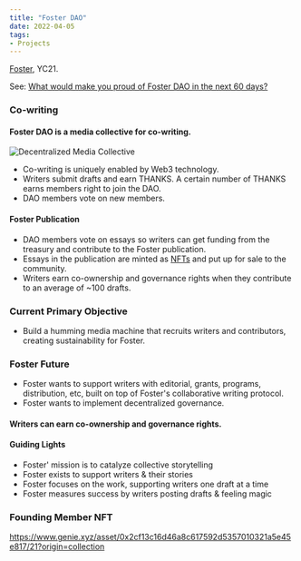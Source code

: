 ```yaml
---
title: "Foster DAO"
date: 2022-04-05
tags:
- Projects
---
```

[Foster](https://www.foster.co/), YC21. 

See: [What would make you proud of Foster DAO in the next 60 days?](/notes/What%20would%20make%20you%20proud%20of%20Foster%20DAO%20in%20the%20next%2060%20days?.md)

### Co-writing
#### Foster DAO is a media collective for co-writing. 

![Decentralized Media Collective](/images/Pasted%20image%2020220803124542.png)

* Co-writing is uniquely enabled by Web3 technology. 
* Writers submit drafts and earn THANKS. A certain number of THANKS earns members right to join the DAO. 
* DAO members vote on new members. 

#### Foster Publication
* DAO members vote on essays so writers can get funding from the treasury and contribute to the Foster publication.
* Essays in the publication are minted as [NFTs](/notes/NFT.md) and put up for sale to the community. 
* Writers earn co-ownership and governance rights when they contribute to an average of ~100 drafts.

### Current Primary Objective
* Build a humming media machine that recruits writers and contributors, creating sustainability for Foster. 

### Foster Future
* Foster wants to support writers with editorial, grants, programs, distribution, etc, built on top of Foster's collaborative writing protocol. 
* Foster wants to implement decentralized governance. 

#### Writers can earn co-ownership and governance rights. 

#### Guiding Lights
* Foster' mission is to catalyze collective storytelling 
* Foster exists to support writers & their stories 
* Foster focuses on the work, supporting writers one draft at a time
* Foster measures success by writers posting drafts & feeling magic

### Founding Member NFT
https://www.genie.xyz/asset/0x2cf13c16d46a8c617592d5357010321a5e45e817/21?origin=collection







